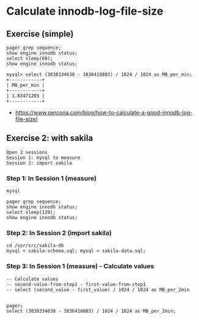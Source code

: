 # Calculate innodb-log-file-size


## Exercise (simple) 

```
pager grep sequence;
show engine innodb status; 
select sleep(60);
show engine innodb status;
```

```
mysql> select (3838334638 - 3836410803) / 1024 / 1024 as MB_per_min;
+------------+
| MB_per_min |
+------------+
| 1.83471203 | 
+------------+
```

  * https://www.percona.com/blog/how-to-calculate-a-good-innodb-log-file-size/

## Exercise 2: with sakila 

```
Open 2 sessions
Session 1: mysql to measure
Session 2: import sakila 
```

### Step 1: In Session 1 (measure) 

```
mysql
```

```
pager grep sequence;
show engine innodb status;
select sleep(120);
show engine innodb status;

```

### Step 2: In Session 2 (import sakila) 

```
cd /usr/src/sakila-db
mysql < sakila-schema.sql; mysql < sakila-data.sql;
```

### Step 3: In Session 1 (measure) - Calculate values 

```
-- Calculate values 
-- second-value-from-step1 - first-value-from-step1
-- select (second_value - first_value) / 1024 / 1024 as MB_per_2min


pager;
select (3838334638 - 3836410803) / 1024 / 1024 as MB_per_2min;
```
